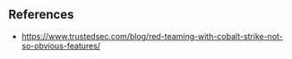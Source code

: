 ## References
- https://www.trustedsec.com/blog/red-teaming-with-cobalt-strike-not-so-obvious-features/
